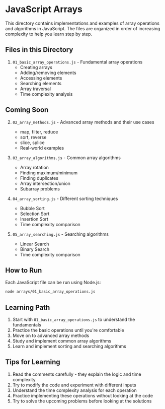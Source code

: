 # JavaScript Arrays

This directory contains implementations and examples of array operations and algorithms in JavaScript. The files are organized in order of increasing complexity to help you learn step by step.

## Files in this Directory

1. `01_basic_array_operations.js` - Fundamental array operations
   - Creating arrays
   - Adding/removing elements
   - Accessing elements
   - Searching elements
   - Array traversal
   - Time complexity analysis

## Coming Soon

2. `02_array_methods.js` - Advanced array methods and their use cases
   - map, filter, reduce
   - sort, reverse
   - slice, splice
   - Real-world examples

3. `03_array_algorithms.js` - Common array algorithms
   - Array rotation
   - Finding maximum/minimum
   - Finding duplicates
   - Array intersection/union
   - Subarray problems

4. `04_array_sorting.js` - Different sorting techniques
   - Bubble Sort
   - Selection Sort
   - Insertion Sort
   - Time complexity comparison

5. `05_array_searching.js` - Searching algorithms
   - Linear Search
   - Binary Search
   - Time complexity comparison

## How to Run

Each JavaScript file can be run using Node.js:

```bash
node arrays/01_basic_array_operations.js
```

## Learning Path

1. Start with `01_basic_array_operations.js` to understand the fundamentals
2. Practice the basic operations until you're comfortable
3. Move on to advanced array methods
4. Study and implement common array algorithms
5. Learn and implement sorting and searching algorithms

## Tips for Learning

1. Read the comments carefully - they explain the logic and time complexity
2. Try to modify the code and experiment with different inputs
3. Understand the time complexity analysis for each operation
4. Practice implementing these operations without looking at the code
5. Try to solve the upcoming problems before looking at the solutions 